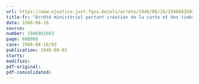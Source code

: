 ```yaml
---
url: https://www.ejustice.just.fgov.be/eli/arrete/1946/08/16/1946081603/justel
title-fr: "Arrêté ministériel portant création de la carte et des timbres spéciaux S pour charbon et de la carte d'entreprise (abrogé par AM 15-06-1947, art. 58)"
date: 1946-08-16
source:
number: 1946081603
page: 888888
case: 1946-08-16/03
publication: 1946-09-01
starts:
modifies:
pdf-original:
pdf-consolidated:
---
```


